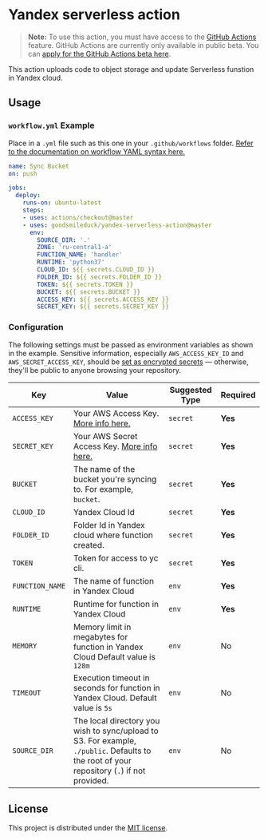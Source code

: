 # Yandex serverless action
> **Note:** To use this action, you must have access to the [GitHub Actions](https://github.com/features/actions) feature. GitHub Actions are currently only available in public beta. You can [apply for the GitHub Actions beta here](https://github.com/features/actions/signup/).

This action uploads code to object storage and update Serverless funstion in Yandex cloud.

## Usage

### `workflow.yml` Example

Place in a `.yml` file such as this one in your `.github/workflows` folder. [Refer to the documentation on workflow YAML syntax here.](https://help.github.com/en/articles/workflow-syntax-for-github-actions)

```yaml
name: Sync Bucket
on: push

jobs:
  deploy:
    runs-on: ubuntu-latest
    steps:
    - uses: actions/checkout@master
    - uses: goodsmileduck/yandex-serverless-action@master
      env:
        SOURCE_DIR: '.'
        ZONE: 'ru-central1-a'
        FUNCTION_NAME: 'handler'
        RUNTIME: 'python37'
        CLOUD_ID: ${{ secrets.CLOUD_ID }}
        FOLDER_ID: ${{ secrets.FOLDER_ID }}
        TOKEN: ${{ secrets.TOKEN }}
        BUCKET: ${{ secrets.BUCKET }}
        ACCESS_KEY: ${{ secrets.ACCESS_KEY }}
        SECRET_KEY: ${{ secrets.SECRET_KEY }}
```

### Configuration

The following settings must be passed as environment variables as shown in the example. Sensitive information, especially `AWS_ACCESS_KEY_ID` and `AWS_SECRET_ACCESS_KEY`, should be [set as encrypted secrets](https://help.github.com/en/articles/virtual-environments-for-github-actions#creating-and-using-secrets-encrypted-variables) — otherwise, they'll be public to anyone browsing your repository.

| Key | Value | Suggested Type | Required |
| ------------- | ------------- | ------------- | ------------- |
| `ACCESS_KEY` | Your AWS Access Key. [More info here.](https://docs.aws.amazon.com/general/latest/gr/managing-aws-access-keys.html) | `secret` | **Yes** |
| `SECRET_KEY` | Your AWS Secret Access Key. [More info here.](https://docs.aws.amazon.com/general/latest/gr/managing-aws-access-keys.html) | `secret` | **Yes** |
| `BUCKET` | The name of the bucket you're syncing to. For example, `bucket`. | `secret` | **Yes** |
| `CLOUD_ID` | Yandex Cloud Id | `secret` | **Yes** |
| `FOLDER_ID` | Folder Id in Yandex cloud where function created. | `secret` | **Yes** |
| `TOKEN` | Token for access to yc cli. | `secret` | **Yes** |
| `FUNCTION_NAME` | The name of function in Yandex Cloud | `env` | **Yes** |
| `RUNTIME` | Runtime for function in Yandex Cloud | `env` | **Yes** |
| `MEMORY` | Memory limit in megabytes for function in Yandex Cloud Default value is `128m`| `env` | No |
| `TIMEOUT` | Execution timeout in seconds for function in Yandex Cloud. Default value is `5s` | `env` | No |
| `SOURCE_DIR` | The local directory you wish to sync/upload to S3. For example, `./public`. Defaults to the root of your repository (`.`) if not provided. | `env` | No |


## License

This project is distributed under the [MIT license](LICENSE.md).
